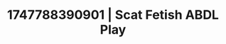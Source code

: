 ---
categories:
- Ass worship
- Face fucking
- Volleyball
- Body worship
- Pegging play
image: /assets/images/1747788390901.jpg
layout: post
seo:
  description: Featured content with artistic Scat Fetish, ABDL Play. HD images available.
  keywords: Scat Fetish, ABDL Play
  og_image: /assets/images/1747788390901.jpg
  schema_type: VisualArtwork
tags:
- ABDL Play
- Scat Fetish
- '#1747788390901'
title: 1747788390901 | Scat Fetish ABDL Play
---